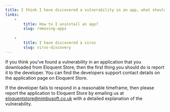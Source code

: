 ```yaml
---
title: I think I have discovered a vulnerability in an app, what should I do?
links:
    -
        title: How to I uninstall an app?
        slug: removing-apps
        
    -
        title: I have discovered a virus
        slug: virus-discovery
---
```

If you think you've found a vulnerability in an application that you downloaded from Eloquent Store, then the first thing you should do is report it to the developer. You can find the developers support contact details on the application page on Eloquent Store.

If the developer fails to respond in a reasonable timeframe, then please report the application to Eloquent Store by emailing us at [eloquentstore@nimbusoft.co.uk](mailto:eloquentstore@nimbusoft.co.uk) with a detailed explanation of the vulnerability.
